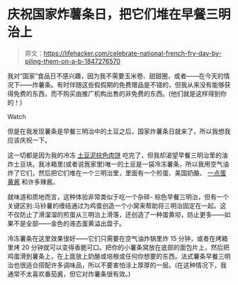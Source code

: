 # 庆祝国家炸薯条日，把它们堆在早餐三明治上

> 原文：<https://lifehacker.com/celebrate-national-french-fry-day-by-piling-them-on-a-b-1847276570>

我对“国家”食品日不感兴趣，因为我不需要玉米卷、甜甜圈，或者——在今天的情况下——炸薯条。有时伴随这些假假期的免费赠品是不错的，但我从来没有能够获得免费的东西，而不购买由推广机构出售的非免费的东西。(他们就是这样得到你的！)

Watch

但是在我发现薯条是早餐三明治中的土豆之后，国家炸薯条日就来了，所以我想我应该庆祝一下。

这一切都是因为我的冷冻 [土豆泥棕色肉饼](https://lifehacker.com/put-hash-browns-inside-your-breakfast-sandwich-1843731822) 吃完了，但我却渴望早餐三明治里的油炸土豆块。我冰箱里(或者说我家里)唯一的土豆是一袋冷冻薯条，所以我用空气油炸了它们，然后把它们堆在一个三明治里，里面有一个煎蛋、美国奶酪、 [一点蛋黄酱](https://lifehacker.com/celebrate-national-sandwich-day-by-putting-mayo-on-your-1845555804) 和许多辣酱。

就味道和质地而言，这种体验非常类似于吃一个杂碎- 棕色早餐三明治，但有一个关键区别:马铃薯的缠结通过为鸡蛋创造一个小窝来帮助将三明治固定在一起。这不仅防止了滑溜溜的煎蛋从三明治上滑落，还创造了一种蛋黄坝，防止更多——如果不是全部——金色的液态蛋黄溢出盘子。

冷冻薯条在这里效果很好——它们只需要在空气油炸锅里炸 15 分钟，或者在烤箱里烤 20 分钟就可以变得香脆可口。把你的小薯条窝放在底部的面包片上，然后把鸡蛋滑到薯条上，在上面放上奶酪或培根或任何你想要的东西。法式薯条早餐三明治也很适合搭配许多调味品，所以不要害怕涂上厚厚的一层。(在这种情况下，我通常不太喜欢番茄酱，但它对炸薯条很有效。)